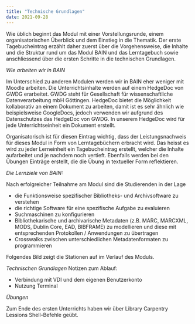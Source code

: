 ```yaml
---
title: "Technische Grundlagen"
date: 2021-09-28
---
```


Wie üblich beginnt das Modul mit einer Vorstellungsrunde, einem organisatorischen Überblick und dem Einstieg in die Thematik. Der erste Tagebucheintrag erzählt daher zuerst über die Vorgehensweise, die Inhalte und die Struktur rund um das Modul BAIN und das Lerntagebuch sowie anschliessend über die ersten Schritte in die technischen Grundlagen.

*Wie arbeiten wir in BAIN*

Im Unterschied zu anderen Modulen werden wir in BAIN eher weniger mit Moodle arbeiten. Die Unterrichtsinhalte werden auf einem HedgeDoc von GWDG erarbeitet. GWDG steht für Gesellschaft für wissenschaftliche Datenverarbeitung mbH Göttingen. HedgeDoc bietet die Möglichkeit kollaborativ an einem Dokument zu arbeiten, damit ist es sehr ähnlich wie beispielsweise GoogleDocs, jedoch verwenden wir aufgrund des Datenschutzes das HedgeDoc von GWDG. In unserem HedgeDoc wird für jede Unterrichtseinheit ein Dokument erstellt. 

Organisatorisch ist für diesen Eintrag wichtig, dass der Leistungsnachweis für dieses Modul in Form von Lerntagebüchern erbracht wird. Das heisst es wird zu jeder Lerneinheit ein Tagebucheintrag erstellt, welcher die Inhalte aufarbeitet und je nachdem noch vertieft. Ebenfalls werden bei den Übungen Einträge erstellt, die die Übung in textueller Form reflektieren.

*Die Lernziele von BAIN:*

Nach erfolgreicher Teilnahme am Modul sind die Studierenden in der Lage
- die Funktionsweise spezifischer Bibliotheks- und Archivsoftware zu verstehen
- die richtige Software für eine spezifische Aufgabe zu evaluieren
- Suchmaschinen zu konfigurieren
- Bibliothekarische und archivarische Metadaten (z.B. MARC, MARCXML, MODS, Dublin Core, EAD, BIBFRAME) zu modellieren und diese mit entsprechenden Protokollen /       Anwendungen zu übertragen
- Crosswalks zwischen unterschiedlichen Metadatenformaten zu programmieren

Folgendes Bild zeigt die Stationen auf im Verlauf des Moduls.

*Technischen Grundlagen*
Notizen zum Ablauf:
- Verbindung mit VDI und dem eigenen Benutzerkonto
- Nutzung Terminal

*_Übungen_*

Zum Ende des ersten Unterrichts haben wir über Library Carpentry Lessions Shell-Befehle geübt. 


